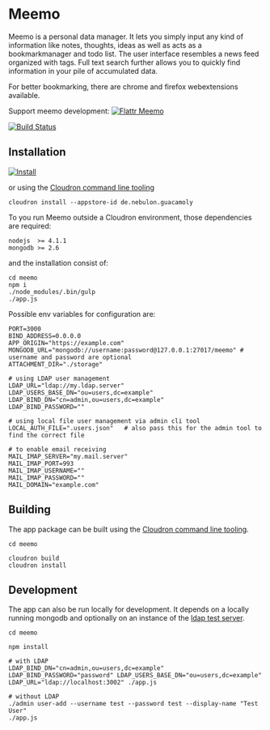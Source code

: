 # Meemo

Meemo is a personal data manager. It lets you simply input any kind of information like notes, thoughts, ideas as well as acts as a bookmarkmanager and todo list.
The user interface resembles a news feed organized with tags. Full text search further allows you to quickly find information in your pile of accumulated data.

For better bookmarking, there are chrome and firefox webextensions available.

Support meemo development: [![Flattr Meemo](https://button.flattr.com/flattr-badge-large.png)](https://flattr.com/submit/auto?user_id=cloudron&url=https://cloudron.io&title=Cloudron&tags=opensource&category=software)

[![Build Status](https://travis-ci.org/nebulade/meemo.svg?branch=master)](https://travis-ci.org/nebulade/meemo)

## Installation

[![Install](https://cloudron.io/img/button32.png)](https://cloudron.io/button.html?app=de.nebulon.guacamoly)

or using the [Cloudron command line tooling](https://cloudron.io/references/cli.html)

```
cloudron install --appstore-id de.nebulon.guacamoly
```

To you run Meemo outside a Cloudron environment, those dependencies are required:
```
nodejs  >= 4.1.1
mongodb >= 2.6
```
and the installation consist of:
```
cd meemo
npm i
./node_modules/.bin/gulp
./app.js
```

Possible env variables for configuration are:
```
PORT=3000
BIND_ADDRESS=0.0.0.0
APP_ORIGIN="https://example.com"
MONGODB_URL="mongodb://username:password@127.0.0.1:27017/meemo" # username and password are optional
ATTACHMENT_DIR="./storage"

# using LDAP user management
LDAP_URL="ldap://my.ldap.server"
LDAP_USERS_BASE_DN="ou=users,dc=example"
LDAP_BIND_DN="cn=admin,ou=users,dc=example"
LDAP_BIND_PASSWORD=""

# using local file user management via admin cli tool
LOCAL_AUTH_FILE=".users.json"	# also pass this for the admin tool to find the correct file

# to enable email receiving
MAIL_IMAP_SERVER="my.mail.server"
MAIL_IMAP_PORT=993
MAIL_IMAP_USERNAME=""
MAIL_IMAP_PASSWORD=""
MAIL_DOMAIN="example.com"
```

## Building

The app package can be built using the [Cloudron command line tooling](https://cloudron.io/references/cli.html).

```
cd meemo

cloudron build
cloudron install
```

## Development

The app can also be run locally for development. It depends on a locally running mongodb and optionally on an instance of the [ldap test server](https://github.com/nebulade/ldapjstestserver).

```
cd meemo

npm install

# with LDAP
LDAP_BIND_DN="cn=admin,ou=users,dc=example" LDAP_BIND_PASSWORD="password" LDAP_USERS_BASE_DN="ou=users,dc=example" LDAP_URL="ldap://localhost:3002" ./app.js

# without LDAP
./admin user-add --username test --password test --display-name "Test User"
./app.js
```
